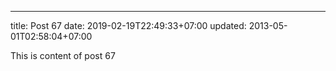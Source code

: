 ---
title: Post 67
date: 2019-02-19T22:49:33+07:00
updated: 2013-05-01T02:58:04+07:00

This is content of post 67